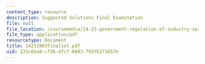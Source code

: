 ```yaml
---
content_type: resource
description: Suggested Solutions Final Examination
file: null
file_location: /coursemedia/14-23-government-regulation-of-industry-spring-2003/225c6ba8cf36dfc76883795fb171657e_14232003finalsol.pdf
file_type: application/pdf
resourcetype: Document
title: 14232003finalsol.pdf
uid: 225c6ba8-cf36-dfc7-6883-795fb171657e
---
```

